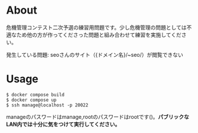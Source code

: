 # About

危機管理コンテスト二次予選の練習用問題です。少し危機管理の問題としては不適なため他の方が作ってくださった問題と組み合わせて練習を実施してください。

発生している問題: seoさんのサイト（{ドメイン名}/~seo/）が閲覧できない

# Usage

```shell
$ docker compose build
$ docker compose up
$ ssh manage@localhost -p 20022
```

manageのパスワードはmanage,rootのパスワードはrootです()。**パブリックなLAN内では十分に気をつけて実行してください。**
